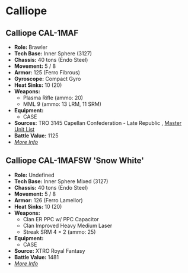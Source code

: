 # Calliope 

## Calliope CAL-1MAF 

- **Role:** Brawler 
- **Tech Base:** Inner Sphere (3127) 
- **Chassis:** 40 tons (Endo Steel) 
- **Movement:** 5 / 8 
- **Armor:** 125 (Ferro Fibrous) 
- **Gyroscope:** Compact Gyro 
- **Heat Sinks:** 10 (20) 
- **Weapons:** 
  - Plasma Rifle (ammo: 20) 
  - MML 9 (ammo: 13 LRM, 11 SRM) 
- **Equipment:** 
  - CASE 
- **Sources:** TRO 3145 Capellan Confederation - Late Republic , [Master Unit List](http://masterunitlist.info/Unit/Details/6457/calliope-cal-1maf) 
- **Battle Value:** 1125 
- [*More Info*](calliope/calliope_cal-1maf.md) 

## Calliope CAL-1MAFSW 'Snow White' 

- **Role:** Undefined 
- **Tech Base:** Inner Sphere Mixed (3127) 
- **Chassis:** 40 tons (Endo Steel) 
- **Movement:** 5 / 8 
- **Armor:** 126 (Ferro Lamellor) 
- **Heat Sinks:** 10 (20) 
- **Weapons:** 
  - Clan ER PPC w/ PPC Capacitor 
  - Clan Improved Heavy Medium Laser 
  - Streak SRM 4 × 2 (ammo: 25) 
- **Equipment:** 
  - CASE 
- **Source:** XTRO Royal Fantasy 
- **Battle Value:** 1481 
- [*More Info*](calliope/calliope_cal-1mafsw_'snow_white'.md) 

